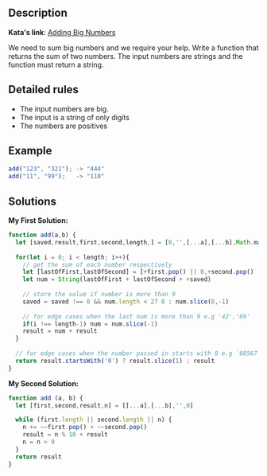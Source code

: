 ## Description

**Kata's link**: [Adding Big Numbers](https://www.codewars.com/kata/525f4206b73515bffb000b21/javascript)

We need to sum big numbers and we require your help.
Write a function that returns the sum of two numbers. The input numbers are strings and the function must return a string.

## Detailed rules

* The input numbers are big.
* The input is a string of only digits
* The numbers are positives



## Example

```js
add("123", "321"); -> "444"
add("11", "99");   -> "110"
```

## Solutions

**My First Solution:**


```js
function add(a,b) { 
  let [saved,result,first,second,length,] = [0,'',[...a],[...b],Math.max(a.length,b.length)]
  
  for(let i = 0; i < length; i++){
    // get the sum of each number respectively
    let [lastOfFirst,lastOfSecond] = [+first.pop() || 0,+second.pop() || 0]
    let num = String(lastOfFirst + lastOfSecond + +saved)
    
    // store the value if number is more than 9
    saved = saved !== 0 && num.length < 2? 0 : num.slice(0,-1)
    
    // for edge cases when the last num is more than 9 e.g '42','69'
    if(i !== length-1) num = num.slice(-1)
    result = num + result
  }
  
  // for edge cases when the number passed in starts with 0 e.g `08567`
  return result.startsWith('0') ? result.slice(1) : result
}
```

**My Second Solution:**

```js
function add (a, b) {
  let [first,second,result,n] = [[...a],[...b],'',0]

  while (first.length || second.length || n) {
    n += ~~first.pop() + ~~second.pop()
    result = n % 10 + result
    n = n > 9
  }
  return result
}
```


